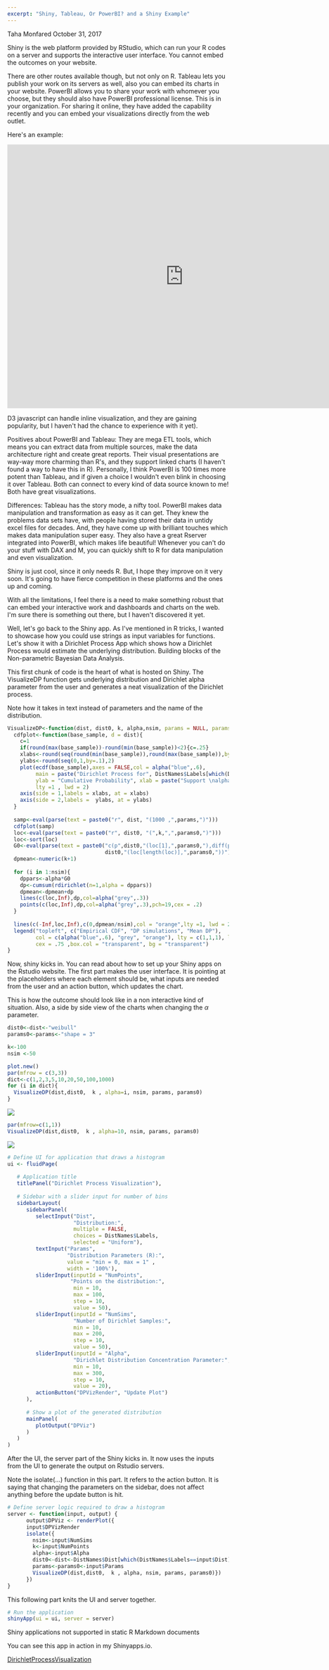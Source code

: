 ```yaml
---
excerpt: "Shiny, Tableau, Or PowerBI? and a Shiny Example"
---
```


Taha Monfared
October 31, 2017

Shiny is the web platform provided by RStudio, which can run your R codes on a server and supports the interactive user interface. You cannot embed the outcomes on your website.

There are other routes available though, but not only on R. Tableau lets you publish your work on its servers as well, also you can embed its charts in your website. PowerBI allows you to share your work with whomever you choose, but they should also have PowerBI professional license. This is in your organization. For sharing it online, they have added the capability recently and you can embed your visualizations directly from the web outlet. 

Here's an example: 

<iframe width="800" height="600" src="https://app.powerbi.com/view?r=eyJrIjoiNzdmZDFjZjctOTRmMi00NDI2LTgzYWUtYTBlMjI2NjQ5MjRiIiwidCI6IjgyYzBiODcxLTMzNWYtNGI1Yy05ZWQwLWE0YTIzNTY1YTc5YiIsImMiOjZ9" frameborder="0" allowFullScreen="true"></iframe>

D3 javascript can handle inline visualization, and they are gaining popularity, but I haven't had the chance to experience with it yet).

Positives about PowerBI and Tableau: They are mega ETL tools, which means you can extract data from multiple sources, make the data architecture right and create great reports. Their visual presentations are way-way more charming than R's, and they support linked charts (I haven't found a way to have this in R). Personally, I think PowerBI is 100 times more potent than Tableau, and if given a choice I wouldn't even blink in choosing it over Tableau. Both can connect to every kind of data source known to me! Both have great visualizations.

Differences: Tableau has the story mode, a nifty tool. PowerBI makes data manipulation and transformation as easy as it can get. They knew the problems data sets have, with people having stored their data in untidy excel files for decades. And, they have come up with brilliant touches which makes data manipulation super easy. They also have a great Rserver integrated into PowerBI, which makes life beautiful! Whenever you can't do your stuff with DAX and M, you can quickly shift to R for data manipulation and even visualization.

Shiny is just cool, since it only needs R. But, I hope they improve on it very soon. It's going to have fierce competition in these platforms and the ones up and coming.

With all the limitations, I feel there is a need to make something robust that can embed your interactive work and dashboards and charts on the web. I'm sure there is something out there, but I haven't discovered it yet.

Well, let's go back to the Shiny app. As I've mentioned in R tricks, I wanted to showcase how you could use strings as input variables for functions. Let's show it with a Dirichlet Process App which shows how a Dirichlet Process would estimate the underlying distribution. Building blocks of the Non-parametric Bayesian Data Analysis.

This first chunk of code is the heart of what is hosted on Shiny. The VisualizeDP function gets underlying distribution and Dirichlet alpha parameter from the user and generates a neat visualization of the Dirichlet process.

Note how it takes in text instead of parameters and the name of the distribution.

``` r
VisualizeDP<-function(dist, dist0, k, alpha,nsim, params = NULL, params0 = NULL){
  cdfplot<-function(base_sample, d = dist){
    c=1
    if(round(max(base_sample))-round(min(base_sample))<2){c=.25}
    xlabs<-round(seq(round(min(base_sample)),round(max(base_sample)),by = c),2)
    ylabs<-round(seq(0,1,by=.1),2)
    plot(ecdf(base_sample),axes = FALSE,col = alpha("blue",.6), 
         main = paste("Dirichlet Process for", DistNames$Labels[which(DistNames$Dist==d)], "Distribution"), 
         ylab = "Cumulative Probability", xlab = paste("Support \nalpha=",alpha),
         lty =1 , lwd = 2)
    axis(side = 1,labels = xlabs, at = xlabs)
    axis(side = 2,labels =  ylabs, at = ylabs)
  }
  
  samp<-eval(parse(text = paste0("r", dist, "(1000 ,",params,")")))
  cdfplot(samp)
  loc<-eval(parse(text = paste0("r", dist0, "(",k,",",params0,")")))
  loc<-sort(loc)
  G0<-eval(parse(text = paste0("c(p",dist0,"(loc[1],",params0,"),diff(p",dist0,"(loc,",params0,")),1-p",
                               dist0,"(loc[length(loc)],",params0,"))")))
  dpmean<-numeric(k+1)
  
  for (i in 1:nsim){
    dppars<-alpha*G0
    dp<-cumsum(rdirichlet(n=1,alpha = dppars))
    dpmean<-dpmean+dp
    lines(c(loc,Inf),dp,col=alpha("grey",.3))
    points(c(loc,Inf),dp,col=alpha("grey",.3),pch=19,cex = .2)
  }
  
  lines(c(-Inf,loc,Inf),c(0,dpmean/nsim),col = "orange",lty =1, lwd = 2)
  legend("topleft", c("Empirical CDF", "DP simulations", "Mean DP"), 
         col = c(alpha("blue",.6), "grey", "orange"), lty = c(1,1,1), lwd = c(2,1,2), 
         cex = .75 ,box.col = "transparent", bg = "transparent")  
}
```

Now, shiny kicks in. You can read about how to set up your Shiny apps on the Rstudio website. The first part makes the user interface. It is pointing at the placeholders where each element should be, what inputs are needed from the user and an action button, which updates the chart.

This is how the outcome should look like in a non interactive kind of situation. Also, a side by side view of the charts when changing the *α* parameter.

``` r
dist0<-dist<-"weibull"
params0<-params<-"shape = 3"

k<-100
nsim <-50

plot.new()
par(mfrow = c(3,3))
dict<-c(1,2,3,5,10,20,50,100,1000)
for (i in dict){
  VisualizeDP(dist,dist0,  k , alpha=i, nsim, params, params0)
}
```

![](/assets/images/2017-10-31-Shiny-Apps_files/figure-markdown_github/unnamed-chunk-3-1.png)

``` r
par(mfrow=c(1,1))
VisualizeDP(dist,dist0,  k , alpha=10, nsim, params, params0)
```

![](/assets/images/2017-10-31-Shiny-Apps_files/figure-markdown_github/unnamed-chunk-3-2.png)

``` r
# Define UI for application that draws a histogram
ui <- fluidPage(
   
   # Application title
   titlePanel("Dirichlet Process Visualization"),
   
   # Sidebar with a slider input for number of bins 
   sidebarLayout(
      sidebarPanel(
         selectInput("Dist",
                     "Distribution:",
                     multiple = FALSE, 
                     choices = DistNames$Labels,
                     selected = "Uniform"),
         textInput("Params", 
                   "Distribution Parameters (R):",
                   value = "min = 0, max = 1" , 
                   width = '100%'),
         sliderInput(inputId = "NumPoints", 
                    "Points on the distribution:", 
                     min = 10, 
                     max = 100, 
                     step = 10, 
                     value = 50),
         sliderInput(inputId = "NumSims", 
                     "Number of Dirichlet Samples:", 
                     min = 10, 
                     max = 200, 
                     step = 10, 
                     value = 50), 
         sliderInput(inputId = "Alpha", 
                     "Dirichlet Distribution Concentration Parameter:", 
                     min = 10, 
                     max = 300, 
                     step = 10, 
                     value = 20),
         actionButton("DPVizRender", "Update Plot")
      ),
      
      # Show a plot of the generated distribution
      mainPanel(
         plotOutput("DPViz")
      )
   )
)
```

After the UI, the server part of the Shiny kicks in. It now uses the inputs from the UI to generate the output on Rstudio servers.

Note the isolate(...) function in this part. It refers to the action button. It is saying that changing the parameters on the sidebar, does not affect anything before the update button is hit.

``` r
# Define server logic required to draw a histogram
server <- function(input, output) {
      output$DPViz <- renderPlot({
      input$DPVizRender
      isolate({
        nsim<-input$NumSims
        k<-input$NumPoints
        alpha<-input$Alpha
        dist0<-dist<-DistNames$Dist[which(DistNames$Labels==input$Dist)]
        params<-params0<-input$Params
        VisualizeDP(dist,dist0,  k , alpha, nsim, params, params0)})
      })
}
```

This following part knits the UI and server together.

``` r
# Run the application 
shinyApp(ui = ui, server = server)
```

<!--html_preserve-->
Shiny applications not supported in static R Markdown documents

<!--/html_preserve-->
You can see this app in action in my Shinyapps.io.

[DirichletProcessVisualization](https://tahamonfared.shinyapps.io/DirichletProcessVisualization/)
